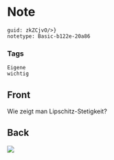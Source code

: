 # Note
```
guid: zkZCjvO/>}
notetype: Basic-b122e-20a86
```

### Tags
```
Eigene
wichtig
```

## Front
Wie zeigt man Lipschitz-Stetigkeit?

## Back
<img src="paste-b09b44f21fee8ad655696eea0fc8f681045d79b8.jpg">
